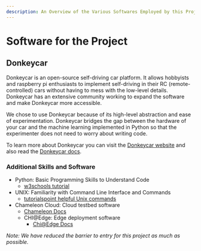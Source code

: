 ```yaml
---
description: An Overview of the Various Softwares Employed by this Project
---
```


# Software for the Project

## Donkeycar

Donkeycar is an open-source self-driving car platform. It allows hobbyists and raspberry pi enthusiasts to implement self-driving in their RC (remote-controlled) cars without having to mess with the low-level details. Donkeycar has an extensive community working to expand the software and make Donkeycar more accessible.

We chose to use Donkeycar because of its high-level abstraction and ease of experimentation. Donkeycar bridges the gap between the hardware of your car and the machine learning implemented in Python so that the experimenter does not need to worry about writing code.

To learn more about Donkeycar you can visit the [Donkeycar website](https://www.donkeycar.com/) and also read the [Donkeycar docs](http://docs.donkeycar.com/).

### Additional Skills and Software

* Python: Basic Programming Skills to Understand Code
  * [w3schools tutorial](https://www.w3schools.com/python/)
* UNIX: Familiarity with Command Line Interface and Commands
  * [tutorialspoint helpful Unix commands](https://www.tutorialspoint.com/unix/unix-useful-commands.htm)
* Chameleon Cloud: Cloud testbed software
  * [Chameleon Docs](https://chameleoncloud.readthedocs.io/en/latest/)
  * CHI@Edge: Edge deployment software
    * [Chi@Edge Docs](https://chameleoncloud.gitbook.io/chi-edge/getting-started)

_Note: We have reduced the barrier to entry for this project as much as possible._
